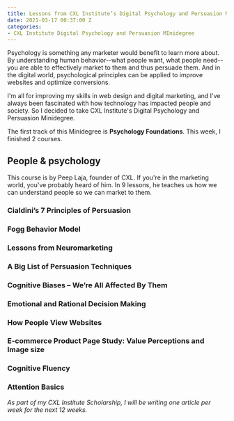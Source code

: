 ```yaml
---
title: Lessons from CXL Institute’s Digital Psychology and Persuasion Minidegree (1/12)
date: 2021-03-17 00:37:00 Z
categories:
- CXL Institute Digital Psychology and Persuasion MInidegree
---
```


Psychology is something any marketer would benefit to learn more about. By understanding human behavior--what people want, what people need--you are able to effectively market to them and thus persuade them. And in the digital world, psychological principles can be applied to improve websites and optimize conversions.

I'm all for improving my skills in web design and digital marketing, and I've always been fascinated with how technology has impacted people and society. So I decided to take CXL Institute's Digital Psychology and Persuasion Minidegree.

The first track of this Minidegree is **Psychology Foundations**. This week, I finished 2 courses.

## People & psychology

This course is by Peep Laja, founder of CXL. If you're in the marketing world, you've probably heard of him. In 9 lessons, he teaches us how we can understand people so we can market to them.

### Cialdini’s 7 Principles of Persuasion

### Fogg Behavior Model

### Lessons from Neuromarketing

### A Big List of Persuasion Techniques

### Cognitive Biases – We’re All Affected By Them

### Emotional and Rational Decision Making

### How People View Websites

### E-commerce Product Page Study: Value Perceptions and Image size

### Cognitive Fluency

### Attention Basics

*As part of my CXL Institute Scholarship, I will be writing one article per week for the next 12 weeks.*